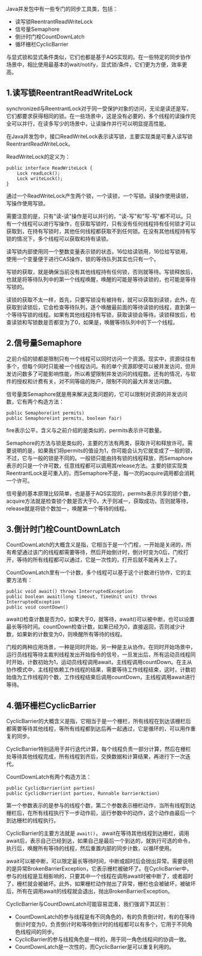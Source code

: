 Java并发包中有一些专门的同步工具类，包括：
- 读写锁ReentrantReadWriteLock
- 信号量Semaphore
- 倒计时门栓CountDownLatch
- 循环栅栏CyclicBarrier 

与显式锁和显式条件类似，它们也都是基于AQS实现的。在一些特定的同步协作场景中，相比使用最基本的wait/notify，显式锁/条件，它们更为方便，效率更高。

## 1.读写锁ReentrantReadWriteLock
synchronized与ReentrantLock对于同一受保护对象的访问，无论是读还是写，它们都要求获得相同的锁。在一些场景中，这是没有必要的，多个线程的读操作完全可以并行，在读多写少的场景中，让读操作并行可以明显提高性能。

在Java并发包中，接口ReadWriteLock表示读写锁，主要实现类是可重入读写锁ReentrantReadWriteLock。

ReadWriteLock的定义为：
```
public interface ReadWriteLock {
    Lock readLock();
    Lock writeLock();
}
```
通过一个ReadWriteLock产生两个锁，一个读锁，一个写锁。读操作使用读锁，写操作使用写锁。

需要注意的是，只有"读-读"操作是可以并行的，"读-写"和"写-写"都不可以。只有一个线程可以进行写操作，在获取写锁时，只有没有任何线程持有任何锁才可以获取到，在持有写锁时，其他任何线程都获取不到任何锁。在没有其他线程持有写锁的情况下，多个线程可以获取和持有读锁。

读写锁内部使用同一个整数变量表示锁的状态，16位给读锁用，16位给写锁用，使用一个变量便于进行CAS操作，锁的等待队列其实也只有一个。

写锁的获取，就是确保当前没有其他线程持有任何锁，否则就等待。写锁释放后，也就是将等待队列中的第一个线程唤醒，唤醒的可能是等待读锁的，也可能是等待写锁的。

读锁的获取不太一样，首先，只要写锁没有被持有，就可以获取到读锁，此外，在获取到读锁后，它会检查等待队列，逐个唤醒最前面的等待读锁的线程，直到第一个等待写锁的线程。如果有其他线程持有写锁，获取读锁会等待。读锁释放后，检查读锁和写锁数是否都变为了0，如果是，唤醒等待队列中的下一个线程。

## 2.信号量Semaphore
之前介绍的锁都是限制只有一个线程可以同时访问一个资源。现实中，资源往往有多个，但每个同时只能被一个线程访问。有的单个资源即使可以被并发访问，但并发访问数多了可能影响性能，所以希望限制并发访问的线程数。还有的情况，与软件的授权和计费有关，对不同等级的账户，限制不同的最大并发访问数。

信号量类Semaphore就是用来解决这类问题的，它可以限制对资源的并发访问数，它有两个构造方法：
```
public Semaphore(int permits)
public Semaphore(int permits, boolean fair)
```
fire表示公平，含义与之前介绍的是类似的，permits表示许可数量。

Semaphore的方法与锁是类似的，主要的方法有两类，获取许可和释放许可。需要说明的是，如果我们将permits的值设为1，你可能会认为它就变成了一般的锁，不过，它与一般的锁是不同的。一般锁只能由持有锁的线程释放，而Semaphore表示的只是一个许可数，任意线程都可以调用其release方法。主要的锁实现类ReentrantLock是可重入的，而Semaphore不是，每一次的acquire调用都会消耗一个许可。

信号量的基本原理比较简单，也是基于AQS实现的，permits表示共享的锁个数，acquire方法就是检查锁个数是否大于0，大于则减一，获取成功，否则就等待，release就是将锁个数加一，唤醒第一个等待的线程。

## 3.倒计时门栓CountDownLatch
CountDownLatch的大概含义是指，它相当于是一个门栓，一开始是关闭的，所有希望通过该门的线程都需要等待，然后开始倒计时，倒计时变为0后，门栓打开，等待的所有线程都可以通过，它是一次性的，打开后就不能再关上了。

CountDownLatch里有一个计数，多个线程可以基于这个计数进行协作，它的主要方法有：
```
public void await() throws InterruptedException
public boolean await(long timeout, TimeUnit unit) throws InterruptedException
public void countDown() 
```
await()检查计数是否为0，如果大于0，就等待，await()可以被中断，也可以设置最长等待时间。countDown检查计数，如果已经为0，直接返回，否则减少计数，如果新的计数变为0，则唤醒所有等待的线程。

门栓的两种应用场景，一种是同时开始，另一种是主从协作。在同时开始场景中，运行员线程等待主裁判线程发出开始指令的信号，一旦发出后，所有运动员线程同时开始，计数初始为1，运动员线程调用await，主线程调用countDown。在主从协作模式中，主线程依赖工作线程的结果，需要等待工作线程结束，这时，计数初始值为工作线程的个数，工作线程结束后调用countDown，主线程调用await进行等待。

## 4.循环栅栏CyclicBarrier
CyclicBarrier的大概含义是指，它相当于是一个栅栏，所有线程在到达该栅栏后都需要等待其他线程，等所有线程都到达后再一起通过，它是循环的，可以用作重复的同步。

CyclicBarrier特别适用于并行迭代计算，每个线程负责一部分计算，然后在栅栏处等待其他线程完成，所有线程到齐后，交换数据和计算结果，再进行下一次迭代。

CountDownLatch有两个构造方法：
```
public CyclicBarrier(int parties)
public CyclicBarrier(int parties, Runnable barrierAction)
```
第一个参数表示的是参与的线程个数，第二个参数表示栅栏动作，当所有线程到达栅栏后，在所有线程执行下一步动作前，运行参数中的动作，这个动作由最后一个到达栅栏的线程执行。

CyclicBarrier的主要方法就是 `await()`， await在等待其他线程到达栅栏，调用await后，表示自己已经到达，如果自己是最后一个到达的，就执行可选的命令，执行后，唤醒所有等待的线程，然后重置内部的同步计数，以循环使用。

await可以被中断，可以限定最长等待时间，中断或超时后会抛出异常。需要说明的是异常BrokenBarrierException，它表示栅栏被破坏了。在CyclicBarrier中，参与的线程是互相影响的，只要其中一个线程在调用await时被中断了，或者超时了，栅栏就会被破坏。此外，如果栅栏动作抛出了异常，栅栏也会被破坏，被破坏后，所有在调用await的线程就会退出，抛出BrokenBarrierException。

CyclicBarrier与CountDownLatch可能容易混淆，我们强调下其区别：
- CountDownLatch的参与线程是有不同角色的，有的负责倒计时，有的在等待倒计时变为0，负责倒计时和等待倒计时的线程都可以有多个，它用于不同角色线程间的同步。
- CyclicBarrier的参与线程角色是一样的，用于同一角色线程间的协调一致。
- CountDownLatch是一次性的，而CyclicBarrier是可以重复利用的。